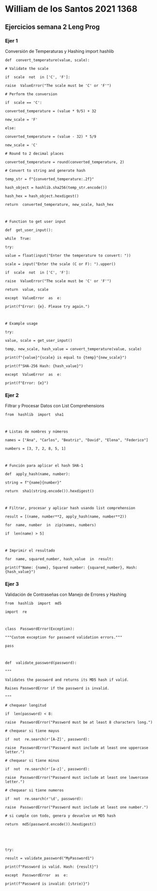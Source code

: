 ﻿# William de los Santos 2021 1368
## Ejercicios semana 2 Leng Prog

### Ejer 1
Conversión de Temperaturas y Hashing
import  hashlib

  

	def  convert_temperature(value, scale):

	# Validate the scale

	if  scale  not  in ['C', 'F']:

	raise  ValueError("The scale must be 'C' or 'F'")

	# Perform the conversion

	if  scale == 'C':

	converted_temperature = (value * 9/5) + 32

	new_scale = 'F'

	else:

	converted_temperature = (value - 32) * 5/9

	new_scale = 'C'

	# Round to 2 decimal places

	converted_temperature = round(converted_temperature, 2)

	# Convert to string and generate hash

	temp_str = f"{converted_temperature:.2f}"

	hash_object = hashlib.sha256(temp_str.encode())

	hash_hex = hash_object.hexdigest()

	return  converted_temperature, new_scale, hash_hex

	  

	# Function to get user input

	def  get_user_input():

	while  True:

	try:

	value = float(input("Enter the temperature to convert: "))

	scale = input("Enter the scale (C or F): ").upper()

	if  scale  not  in ['C', 'F']:

	raise  ValueError("The scale must be 'C' or 'F'")

	return  value, scale

	except  ValueError  as  e:

	print(f"Error: {e}. Please try again.")

	  

	# Example usage

	try:

	value, scale = get_user_input()

	temp, new_scale, hash_value = convert_temperature(value, scale)

	print(f"{value}°{scale} is equal to {temp}°{new_scale}")

	print(f"SHA-256 Hash: {hash_value}")

	except  ValueError  as  e:

	print(f"Error: {e}")

### Ejer 2 
Filtrar y Procesar Datos con List Comprehensions

	from  hashlib  import  sha1

	  

	# Listas de nombres y números

	names = ["Ana", "Carlos", "Beatriz", "David", "Elena", "Federico"]

	numbers = [3, 7, 2, 8, 5, 1]

	  

	# Función para aplicar el hash SHA-1

	def  apply_hash(name, number):

	string = f"{name}{number}"

	return  sha1(string.encode()).hexdigest()

	  

	# Filtrar, procesar y aplicar hash usando list comprehension

	result = [(name, number**2, apply_hash(name, number**2))

	for  name, number  in  zip(names, numbers)

	if  len(name) > 5]

	  

	# Imprimir el resultado

	for  name, squared_number, hash_value  in  result:

	print(f"Name: {name}, Squared number: {squared_number}, Hash: {hash_value}")

### Ejer 3
Validación de Contraseñas con Manejo de Errores y Hashing

	from  hashlib  import  md5

	import  re

	  

	class  PasswordError(Exception):

	"""Custom exception for password validation errors."""

	pass

	  

	def  validate_password(password):

	"""

	Validates the password and returns its MD5 hash if valid.

	Raises PasswordError if the password is invalid.

	"""

	# chequear longitud

	if  len(password) < 8:

	raise  PasswordError("Password must be at least 8 characters long.")

	# chequear si tiene mayus

	if  not  re.search(r'[A-Z]', password):

	raise  PasswordError("Password must include at least one uppercase letter.")

	# chequear si tiene minus

	if  not  re.search(r'[a-z]', password):

	raise  PasswordError("Password must include at least one lowercase letter.")

	# chequear si tiene numeros

	if  not  re.search(r'\d', password):

	raise  PasswordError("Password must include at least one number.")

	# si cumple con todo, genera y devuelve un MD5 hash

	return  md5(password.encode()).hexdigest()

	  
	  
	  

	try:

	result = validate_password("MyPassword1")

	print(f"Password is valid. Hash: {result}")

	except  PasswordError  as  e:

	print(f"Password is invalid: {str(e)}")
